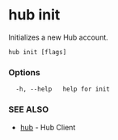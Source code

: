 # hub init

Initializes a new Hub account.

```
hub init [flags]
```

### Options

```
  -h, --help   help for init
```

### SEE ALSO

* [hub](hub.md)	 - Hub Client
